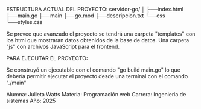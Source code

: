 ESTRUCTURA ACTUAL DEL PROYECTO: 
servidor-go/
│
├──index.html
├──main.go
├──main
├──go.mod
├──descripcion.txt
└──css
    └──styles.css

Se prevee que avanzado el proyecto se tendrá una carpeta "templates" con los html que mostraran datos obtenidos de la base de datos. Una carpeta "js" con archivos JavaScript para el frontend. 


PARA EJECUTAR EL PROYECTO:

Se construyó un ejecutable con el comando "go build main.go" lo que debería permitir ejecutar el proyecto desde una terminal con el comando "./main"

Alumna: Julieta Watts
Materia: Programación web
Carrera: Ingenieria de sistemas
Año: 2025